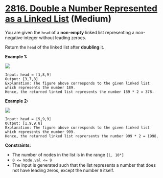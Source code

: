 # [2816. Double a Number Represented as a Linked List][link] (Medium)

[link]: https://leetcode.com/problems/double-a-number-represented-as-a-linked-list/

You are given the `head` of a **non-empty** linked list representing a non-negative integer without
leading zeroes.

Return the  `head` of the linked list after **doubling** it.

**Example 1:**

![](https://assets.leetcode.com/uploads/2023/05/28/example.png)

```
Input: head = [1,8,9]
Output: [3,7,8]
Explanation: The figure above corresponds to the given linked list which represents the number 189.
Hence, the returned linked list represents the number 189 * 2 = 378.
```

**Example 2:**

![](https://assets.leetcode.com/uploads/2023/05/28/example2.png)

```
Input: head = [9,9,9]
Output: [1,9,9,8]
Explanation: The figure above corresponds to the given linked list which represents the number 999.
Hence, the returned linked list reprersents the number 999 * 2 = 1998.
```

**Constraints:**

- The number of nodes in the list is in the range `[1, 10⁴]`
- `0 <= Node.val <= 9`
- The input is generated such that the list represents a number that does not have leading zeros,
except the number `0` itself.
